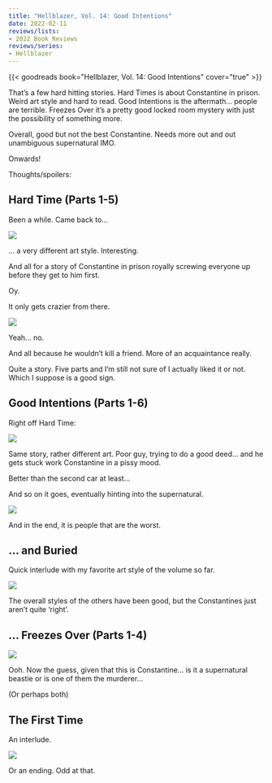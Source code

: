 ```yaml
---
title: "Hellblazer, Vol. 14: Good Intentions"
date: 2022-02-11
reviews/lists:
- 2022 Book Reviews
reviews/series:
- Hellblazer
---
```

{{< goodreads book="Hellblazer, Vol. 14: Good Intentions" cover="true" >}}

That’s a few hard hitting stories. Hard Times is about Constantine in prison. Weird art style and hard to read. Good Intentions is the aftermath… people are terrible. Freezes Over it’s a pretty good locked room mystery with just the possibility of something more. 

Overall, good but not the best Constantine. Needs more out and out unambiguous supernatural IMO. 

Onwards!

<!--more-->

Thoughts/spoilers:

## Hard Time (Parts 1-5)

Been a while. Came back to…

![](/embeds/books/attachments/hellblazer-14-ba5ec1.png)

… a very different art style. Interesting. 

And all for a story of Constantine in prison royally screwing everyone up before they get to him first. 

Oy. 

It only gets crazier from there. 

![](/embeds/books/attachments/hellblazer-14-0e9de6.png)

Yeah… no. 

And all because he wouldn’t kill a friend. More of an acquaintance really. 

Quite a story. Five parts and I’m still not sure of I actually liked it or not. Which I suppose is a good sign. 

## Good Intentions (Parts 1-6)

Right off Hard Time:

![](/embeds/books/attachments/hellblazer-14-7f570e.png)

Same story, rather different art. Poor guy, trying to do a good deed… and he gets stuck work Constantine in a pissy mood. 

Better than the second car at least…

And so on it goes, eventually hinting into the supernatural. 

![](/embeds/books/attachments/hellblazer-14-58c26f.png)

And in the end, it is people that are the worst. 

## … and Buried

Quick interlude with my favorite art style of the volume so far. 

![](/embeds/books/attachments/hellblazer-14-7c84e7.png)

The overall styles of the others have been good, but the Constantines just aren’t quite ‘right’. 

## … Freezes Over (Parts 1-4)

![](/embeds/books/attachments/hellblazer-14-1d2a15.png)

Ooh. Now the guess, given that this is Constantine… is it a supernatural beastie or is one of them the murderer…

(Or perhaps both)

## The First Time
An interlude. 

![](/embeds/books/attachments/hellblazer-14-10e69f.png)

Or an ending. Odd at that. 
